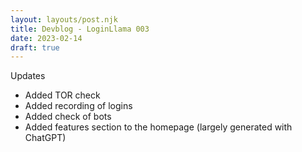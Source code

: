 ```yaml
---
layout: layouts/post.njk
title: Devblog - LoginLlama 003
date: 2023-02-14
draft: true
---
```


Updates

- Added TOR check
- Added recording of logins
- Added check of bots
- Added features section to the homepage (largely generated with ChatGPT)
